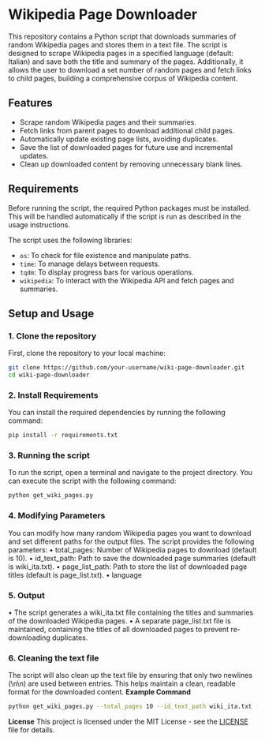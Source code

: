 # Wikipedia Page Downloader

This repository contains a Python script that downloads summaries of random Wikipedia pages and stores them in a text file. The script is designed to scrape Wikipedia pages in a specified language (default: Italian) and save both the title and summary of the pages. Additionally, it allows the user to download a set number of random pages and fetch links to child pages, building a comprehensive corpus of Wikipedia content.

## Features
- Scrape random Wikipedia pages and their summaries.
- Fetch links from parent pages to download additional child pages.
- Automatically update existing page lists, avoiding duplicates.
- Save the list of downloaded pages for future use and incremental updates.
- Clean up downloaded content by removing unnecessary blank lines.
  
## Requirements
Before running the script, the required Python packages must be installed. This will be handled automatically if the script is run as described in the usage instructions.

The script uses the following libraries:
- `os`: To check for file existence and manipulate paths.
- `time`: To manage delays between requests.
- `tqdm`: To display progress bars for various operations.
- `wikipedia`: To interact with the Wikipedia API and fetch pages and summaries.

## Setup and Usage

### 1. Clone the repository
First, clone the repository to your local machine:
```bash
git clone https://github.com/your-username/wiki-page-downloader.git
cd wiki-page-downloader
```

### 2. Install Requirements
You can install the required dependencies by running the following command:
```bash
pip install -r requirements.txt
```

### 3. Running the script
To run the script, open a terminal and navigate to the project directory. You can execute the script with the following command:
```bash
python get_wiki_pages.py
```

### 4. Modifying Parameters
You can modify how many random Wikipedia pages you want to download and set different paths for the output files. The script provides the following parameters:
	•	total_pages: Number of Wikipedia pages to download (default is 10).
	•	id_text_path: Path to save the downloaded page summaries (default is wiki_ita.txt).
	•	page_list_path: Path to store the list of downloaded page titles (default is page_list.txt).
 	•	language

### 5. 	Output
  •	The script generates a wiki_ita.txt file containing the titles and summaries of the downloaded Wikipedia pages.
	•	A separate page_list.txt file is maintained, containing the titles of all downloaded pages to prevent re-downloading duplicates.

### 6. Cleaning the text file
The script will also clean up the text file by ensuring that only two newlines (\n\n) are used between entries. This helps maintain a clean, readable format for the downloaded content.
**Example Command**
```bash
python get_wiki_pages.py --total_pages 10 --id_text_path wiki_ita.txt --page_list_path page_list.txt
```

**License**
This project is licensed under the MIT License - see the [LICENSE](LICENSE) file for details.
